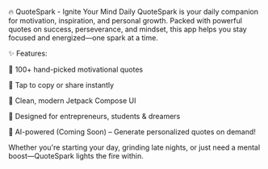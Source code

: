 🔥 QuoteSpark - Ignite Your Mind Daily
QuoteSpark is your daily companion for motivation, inspiration, and personal growth. Packed with powerful quotes on success, perseverance, and mindset, this app helps you stay focused and energized—one spark at a time.

✨ Features:

💬 100+ hand-picked motivational quotes

🎯 Tap to copy or share instantly

📱 Clean, modern Jetpack Compose UI

🧠 Designed for entrepreneurs, students & dreamers

📢 AI-powered (Coming Soon) – Generate personalized quotes on demand!

Whether you're starting your day, grinding late nights, or just need a mental boost—QuoteSpark lights the fire within.
